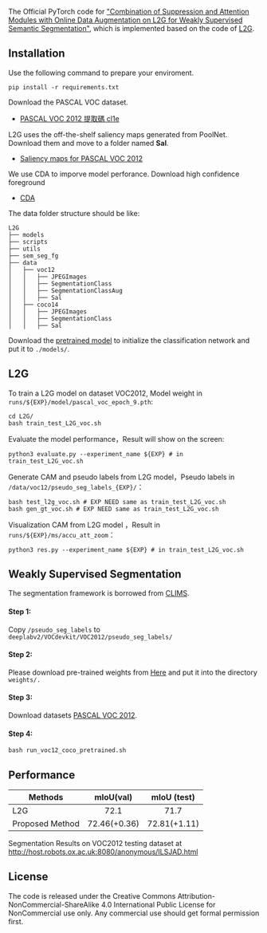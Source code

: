 
The Official PyTorch code for ["Combination of Suppression and Attention Modules with Online Data Augmentation on L2G for Weakly Supervised Semantic Segmentation"](https://arxiv.org/abs/2204.03206), which is implemented based on the code of [L2G](https://github.com/PengtaoJiang/L2G). 


## Installation
Use the following command to prepare your enviroment.
```
pip install -r requirements.txt
```

Download the PASCAL VOC dataset. 
- [PASCAL VOC 2012 提取碼 cl1e](https://pan.baidu.com/s/1CCR840MJ3Rx7jQ-r1jLX9g)

L2G uses the off-the-shelf saliency maps generated from PoolNet. Download them and move to a folder named **Sal**.
- [Saliency maps for PASCAL VOC 2012](https://drive.google.com/file/d/1ZBLZ3YFw6yDIRWo0Apd4znOozg-Buj4A/view?usp=sharing)  

We use CDA to imporve model perforance. Download high confidence foreground
- [CDA](https://drive.google.com/file/d/1fsql-nXceo4VHidpL3MUGKobz040pANC/view?usp=sharing)

The data folder structure should be like:
```
L2G
├── models
├── scripts
├── utils
├── sem_seg_fg
├── data
│   ├── voc12
│   │   ├── JPEGImages
│   │   ├── SegmentationClass
│   │   ├── SegmentationClassAug
│   │   ├── Sal
│   ├── coco14
│   │   ├── JPEGImages
│   │   ├── SegmentationClass
│   │   ├── Sal

```
Download the [pretrained model](https://drive.google.com/file/d/15F13LEL5aO45JU-j45PYjzv5KW5bn_Pn/view) 
to initialize the classification network and put it to `./models/`.

## L2G
To train a L2G model on dataset VOC2012, Model weight in `runs/${EXP}/model/pascal_voc_epoch_9.pth`: 
```
cd L2G/
bash train_test_L2G_voc.sh
```

Evaluate the model performance，Result will show on the screen:
```
python3 evaluate.py --experiment_name ${EXP} # in train_test_L2G_voc.sh
```

Generate CAM and pseudo labels from L2G model，Pseudo labels in `/data/voc12/pseudo_seg_labels_{EXP}/`：
```
bash test_l2g_voc.sh # EXP NEED same as train_test_L2G_voc.sh
bash gen_gt_voc.sh # EXP NEED same as train_test_L2G_voc.sh
```
Visualization CAM from L2G model ，Result in `runs/${EXP}/ms/accu_att_zoom`：
```
python3 res.py --experiment_name ${EXP} # in train_test_L2G_voc.sh
```
  
  

## Weakly Supervised Segmentation
The segmentation framework is borrowed from [CLIMS](https://github.com/CVI-SZU/CLIMS/tree/master/segmentation/deeplabv2).

#### Step 1:
Copy `/pseudo_seg_labels` to `deeplabv2/VOCdevkit/VOC2012/pseudo_seg_labels/`

#### Step 2:
Please download pre-trained weights from [Here](https://drive.google.com/drive/folders/1nsXWLoK1w56iC9DE5jwdcqQDX8of4DH5?usp=share_link) and put it into the directory `weights/.`

#### Step 3:
Download datasets [PASCAL VOC 2012](https://github.com/kazuto1011/deeplab-pytorch/blob/master/data/datasets/voc12/README.md).

#### Step 4:
```
bash run_voc12_coco_pretrained.sh
```

## Performance
Methods | mIoU(val) | mIoU (test)  
--- |:---:|:---:
L2G  | 72.1 | 71.7
Proposed Method  | 72.46(+0.36) | 72.81(+1.11)
Segmentation Results on VOC2012 testing dataset at http://host.robots.ox.ac.uk:8080/anonymous/ILSJAD.html

## License
The code is released under the Creative Commons Attribution-NonCommercial-ShareAlike 4.0 International Public License for NonCommercial use only. Any commercial use should get formal permission first.